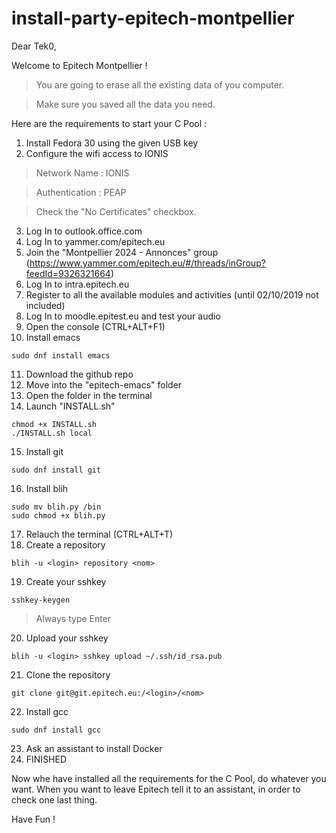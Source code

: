 # install-party-epitech-montpellier

Dear Tek0,

Welcome to Epitech Montpellier !

> You are going to erase all the existing data of you computer.

> Make sure you saved all the data you need.

Here are the requirements to start your C Pool :

 1. Install Fedora 30 using the given USB key
 2. Configure the wifi access to IONIS
 
> Network Name : IONIS

> Authentication : PEAP

> Check the "No Certificates" checkbox.

 3. Log In to outlook.office.com
 4. Log In to yammer.com/epitech.eu
 5. Join the "Montpellier 2024 - Annonces" group (https://www.yammer.com/epitech.eu/#/threads/inGroup?feedId=9326321664)
 6. Log In to intra.epitech.eu
 7. Register to all the available modules and activities (until 02/10/2019 not included)
 8. Log In to moodle.epitest.eu and test your audio
 9. Open the console (CTRL+ALT+F1)
 10. Install emacs

    sudo dnf install emacs

 11. Download the github repo
 12. Move into the "epitech-emacs" folder
 13. Open the folder in the terminal
 14. Launch "INSTALL.sh"
 
    chmod +x INSTALL.sh
    ./INSTALL.sh local

 15. Install git
 
    sudo dnf install git
   
 16. Install blih

    sudo mv blih.py /bin
    sudo chmod +x blih.py
   
 17. Relauch the terminal (CTRL+ALT+T)
 18. Create a repository
 
    blih -u <login> repository <nom>

 19. Create your sshkey

    sshkey-keygen

> Always type Enter

 20. Upload your sshkey

    blih -u <login> sshkey upload ~/.ssh/id_rsa.pub
    
 21. Clone the repository
 
    git clone git@git.epitech.eu:/<login>/<nom>

 22. Install gcc

    sudo dnf install gcc
 
 23. Ask an assistant to install Docker
 24. FINISHED

Now whe have installed all the requirements for the C Pool, do whatever you want.
When you want to leave Epitech tell it to an assistant, in order to check one last thing.

Have Fun !
